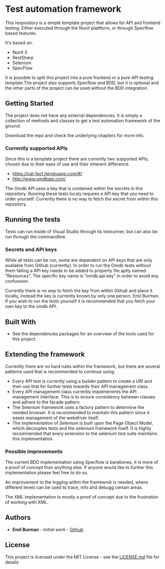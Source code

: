 # Test automation framework
This respository is a simple template project that allows for API and frontend testing. Either executed through the Nunit plattform, or through Specflow based features.

It's based on:
 - Nunit 3 
 - RestSharp
 - Selenium
 - SpecFlow
  
It is possible to split this project into a pure frontend or a pure API testing template.The project also supports Specflow and BDD, but it is optional and the other parts of the project can be used without the BDD integration.

## Getting Started
The project does not have any external dependencies, it is simply a collection of methods and classes to get a test automation framework of the ground. 

Download the repo and check the underlying chapters for more info.

### Currently supported APIs
Since this is a template project there are currently two supported APIs, chosen due to their ease of use and their inherent difference.
- https://cat-fact.herokuapp.com/#/
- http://www.omdbapi.com/

The Omdb API uses a key that is contained within the secrets in this repository. Running these tests localy requires a API key that you need to order yourself. Currently there is no way to fetch the secret from within this repository.

## Running the tests

Tests can run inside of Visual Studio through its testrunner, but can also be run through the commandline.


### Secrets and API keys

While all tests can be run, some are dependent on API keys that are only available from Github (currently). In order to run the Omdb tests without them failing a API key needs to be added to property file aptly named "Resources". The specific key name is "omdb.api.key" in order to avoid any confussion.

Currently there is no way to fetch the key from within Github and place it locally, instead the key is currently known by only one person, Emil Burman. If you wish to run the tests yourself it is recommended that you fetch your own key to the omdb API.

## Built With

* See the dependencies packages for an overview of the tools used for this project.

## Extending the framework
Currently there are no hard rules within the framework, but there are several patterns used that is recommended to continue using:
- Every API test is currently using a builder pattern to create a URI and then use that for further tests towards their API management class.
- Every API management class currently implemenents the API management interface. This is to ensure consistency between classes and adhere to the facade pattern.
- The Selenium framework uses a factory pattern to determine the needed browser. It is recommended to maintain this pattern since it eases management of the webdriver itself.
- The implementation of Selenium is built upon the Page Object Model, which decouples tests and the selenium framework itself. It is highly recommended that every extension to the selenium test suite maintains this implementation.

### Possible improvements
The current BDD implementation using Specflow is barebones, it is more of a proof of concept than anything else. If anyone would like to further this implementation please feel free to do so. 

An improvement to the logging within the framewrok is needed, where different levels can be used to trace, info and debugg certain areas.

The XML implementation is mostly a proof of concept due to the frustration of working with XML.

## Authors

* **Emil Burman** - *Initial work* - [Github](https://github.com/EmilBurman)

## License

This project is licensed under the MIT License - see the [LICENSE.md](LICENSE.md) file for details
